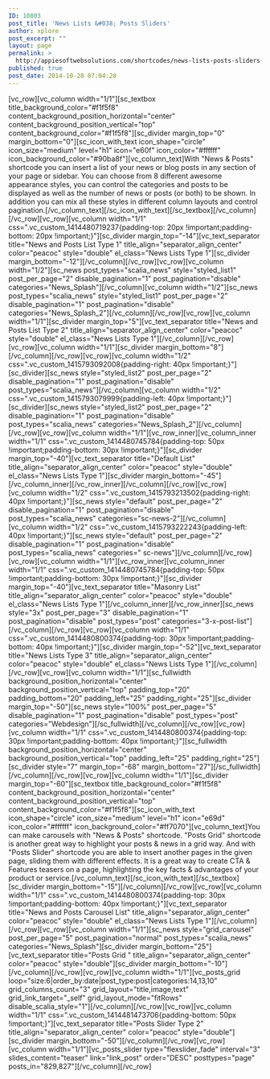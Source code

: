 ```yaml
---
ID: 10803
post_title: 'News Lists &#038; Posts Sliders'
author: xplore
post_excerpt: ""
layout: page
permalink: >
  http://appiesoftwebsolutions.com/shortcodes/news-lists-posts-sliders-2/
published: true
post_date: 2014-10-28 07:04:20
---
```

[vc_row][vc_column width="1/1"][sc_textbox title_background_color="#f1f5f8" content_background_position_horizontal="center" content_background_position_vertical="top" content_background_color="#f1f5f8"][sc_divider margin_top="0" margin_bottom="0"][sc_icon_with_text icon_shape="circle" icon_size="medium" level="h1" icon="e60f" icon_color="#ffffff" icon_background_color="#90ba8f"][vc_column_text]With "News &amp; Posts" shortcode you can insert a list of your news or blog posts in any section of your page or sidebar. You can choose from 8 different awesome appearance styles, you can control the categories and posts to be displayed as well as the number of news or posts (or both) to be shown. In addition you can mix all these styles in different column layouts and control pagination.[/vc_column_text][/sc_icon_with_text][/sc_textbox][/vc_column][/vc_row][vc_row][vc_column width="1/1" css=".vc_custom_1414480719237{padding-top: 20px !important;padding-bottom: 20px !important;}"][sc_divider margin_top="-14"][vc_text_separator title="News and Posts List Type 1" title_align="separator_align_center" color="peacoc" style="double" el_class="News Lists Type 1"][sc_divider margin_bottom="-12"][/vc_column][/vc_row][vc_row][vc_column width="1/2"][sc_news post_types="scalia_news" style="styled_list1" post_per_page="2" disable_pagination="1" post_pagination="disable" categories="News_Splash"][/vc_column][vc_column width="1/2"][sc_news post_types="scalia_news" style="styled_list1" post_per_page="2" disable_pagination="1" post_pagination="disable" categories="News_Splash_2"][/vc_column][/vc_row][vc_row][vc_column width="1/1"][sc_divider margin_top="5"][vc_text_separator title="News and Posts List Type 2" title_align="separator_align_center" color="peacoc" style="double" el_class="News Lists Type 1"][/vc_column][/vc_row][vc_row][vc_column width="1/1"][sc_divider margin_bottom="8"][/vc_column][/vc_row][vc_row][vc_column width="1/2" css=".vc_custom_1415793092008{padding-right: 40px !important;}"][sc_divider][sc_news style="styled_list2" post_per_page="2" disable_pagination="1" post_pagination="disable" post_types="scalia_news"][/vc_column][vc_column width="1/2" css=".vc_custom_1415793079999{padding-left: 40px !important;}"][sc_divider][sc_news style="styled_list2" post_per_page="2" disable_pagination="1" post_pagination="disable" post_types="scalia_news" categories="News_Splash_2"][/vc_column][/vc_row][vc_row][vc_column width="1/1"][vc_row_inner][vc_column_inner width="1/1" css=".vc_custom_1414480745784{padding-top: 50px !important;padding-bottom: 30px !important;}"][sc_divider margin_top="-40"][vc_text_separator title="Default List" title_align="separator_align_center" color="peacoc" style="double" el_class="News Lists Type 1"][sc_divider margin_bottom="-45"][/vc_column_inner][/vc_row_inner][/vc_column][/vc_row][vc_row][vc_column width="1/2" css=".vc_custom_1415793213502{padding-right: 40px !important;}"][sc_news style="default" post_per_page="2" disable_pagination="1" post_pagination="disable" post_types="scalia_news" categories="sc-news-2"][/vc_column][vc_column width="1/2" css=".vc_custom_1415793222243{padding-left: 40px !important;}"][sc_news style="default" post_per_page="2" disable_pagination="1" post_pagination="disable" post_types="scalia_news" categories=" sc-news"][/vc_column][/vc_row][vc_row][vc_column width="1/1"][vc_row_inner][vc_column_inner width="1/1" css=".vc_custom_1414480745784{padding-top: 50px !important;padding-bottom: 30px !important;}"][sc_divider margin_top="-40"][vc_text_separator title="Masonry List" title_align="separator_align_center" color="peacoc" style="double" el_class="News Lists Type 1"][/vc_column_inner][/vc_row_inner][sc_news style="3x" post_per_page="3" disable_pagination="1" post_pagination="disable" post_types="post" categories="3-x-post-list"][/vc_column][/vc_row][vc_row][vc_column width="1/1" css=".vc_custom_1414480800374{padding-top: 30px !important;padding-bottom: 40px !important;}"][sc_divider margin_top="-52"][vc_text_separator title="News Lists Type 3" title_align="separator_align_center" color="peacoc" style="double" el_class="News Lists Type 1"][/vc_column][/vc_row][vc_row][vc_column width="1/1"][sc_fullwidth background_position_horizontal="center" background_position_vertical="top" padding_top="20" padding_bottom="20" padding_left="25" padding_right="25"][sc_divider margin_top="-50"][sc_news style="100%" post_per_page="5" disable_pagination="1" post_pagination="disable" post_types="post" categories="Webdesign"][/sc_fullwidth][/vc_column][/vc_row][vc_row][vc_column width="1/1" css=".vc_custom_1414480800374{padding-top: 30px !important;padding-bottom: 40px !important;}"][sc_fullwidth background_position_horizontal="center" background_position_vertical="top" padding_left="25" padding_right="25"][sc_divider style="7" margin_top="-68" margin_bottom="27"][/sc_fullwidth][/vc_column][/vc_row][vc_row][vc_column width="1/1"][sc_divider margin_top="-60"][sc_textbox title_background_color="#f1f5f8" content_background_position_horizontal="center" content_background_position_vertical="top" content_background_color="#f1f5f8"][sc_icon_with_text icon_shape="circle" icon_size="medium" level="h1" icon="e69d" icon_color="#ffffff" icon_background_color="#ff7070"][vc_column_text]You can make carousels with "News &amp; Posts" shortcode. "Posts Grid" shortcode is another great way to highlight your posts &amp; news in a grid way. And with "Posts Slider" shortcode you are able to insert another pages in the given page, sliding them with different effects. It is a great way to create CTA &amp; Features teasers on a page, highlighting the key facts &amp; advantages of your product or service.[/vc_column_text][/sc_icon_with_text][/sc_textbox][sc_divider margin_bottom="-15"][/vc_column][/vc_row][vc_row][vc_column width="1/1" css=".vc_custom_1414480800374{padding-top: 30px !important;padding-bottom: 40px !important;}"][vc_text_separator title="News and Posts Carousel List" title_align="separator_align_center" color="peacoc" style="double" el_class="News Lists Type 1"][/vc_column][/vc_row][vc_row][vc_column width="1/1"][sc_news style="grid_carousel" post_per_page="5" post_pagination="normal" post_types="scalia_news" categories="News_Splash"][sc_divider margin_bottom="25"][vc_text_separator title="Posts Grid " title_align="separator_align_center" color="peacoc" style="double"][sc_divider margin_bottom="-10"][/vc_column][/vc_row][vc_row][vc_column width="1/1"][vc_posts_grid loop="size:6|order_by:date|post_type:post|categories:14,13,10" grid_columns_count="3" grid_layout="title,image,text" grid_link_target="_self" grid_layout_mode="fitRows" disable_scalia_style="1"][/vc_column][/vc_row][vc_row][vc_column width="1/1" css=".vc_custom_1414481473706{padding-bottom: 50px !important;}"][vc_text_separator title="Posts Slider Type 2" title_align="separator_align_center" color="peacoc" style="double"][sc_divider margin_bottom="-50"][/vc_column][/vc_row][vc_row][vc_column width="1/1"][vc_posts_slider type="flexslider_fade" interval="3" slides_content="teaser" link="link_post" order="DESC" posttypes="page" posts_in="829,827"][/vc_column][/vc_row]